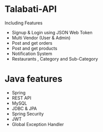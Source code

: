 # Talabati-API
Including Features
* Signup & Login using JSON Web Token
* Multi Vendor (User & Admin)
* Post and get orders
* Post and get products
* Notification  System
* Restaurants , Category and Sub-Category
# Java features
- Spring
- REST API
- MySQL
- JDBC & JPA
- Spring Security
- JWT
- Global  Exception Handler
  
